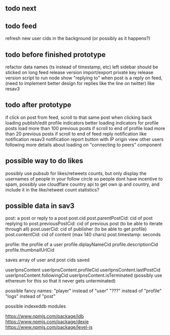 todo next
---------

todo feed
---------
refresh new user cids in the background (or possibly as it happens?)

todo before finished prototype
------------------------------
refactor data names (ts instead of timestamp, etc)
left sidebar should be sticked on long feed
release version
import/export private key
release version
script to run node
show "replying to" when post is a reply on feed, (need to implement better design for replies like the line on twitter)
like
resav3

todo after prototype
--------------------
if click on post from feed, scroll to that same post when clicking back
loading publish/edit profile indicators
better loading indicators for profile posts
load more than 100 previous posts if scroll to end of profile
load more than 20 previous posts if scroll to end of feed
reply notification
like notification
resav3 notification
report button with IP origin
view other users following
more details about loading on "connecting to peers" component

possible way to do likes
------------------------
possibly use pubsub for likes/retweets counts, but only display the usernames of people in your follow circle so people dont have incentive to spam, possibly use cloudflare country api to get own ip and country, and include it in the like/retweet count statistics?

possible data in sav3
----
post: a post or reply to a post
post.cid
post.parentPostCid: cid of post replying to
post.previousPostCid: cid of previous post (to be able to iterate through all)
post.userCid: cid of publisher (to be able to get profile)
post.contentCid: cid of content (max 140 chars)
post.timestamp: seconds

profile: the profile of a user
profile.diplayNameCid
profile.descriptionCid
profile.thumbnailUrlCid

saves
array of user and post cids saved

userIpnsContent
userIpnsContent.profileCid
userIpnsContent.lastPostCid
userIpnsContent.followingCid
userIpnsContent.isTerminated (possibly use ethereum for this so that it never gets unterminated)

possible fancy names: 
"player" instead of "user"
"???" instead of "profile"
"logs" instead of "post"

possible indexeddb modules

https://www.npmjs.com/package/idb
https://www.npmjs.com/package/dexie
https://www.npmjs.com/package/level-js
